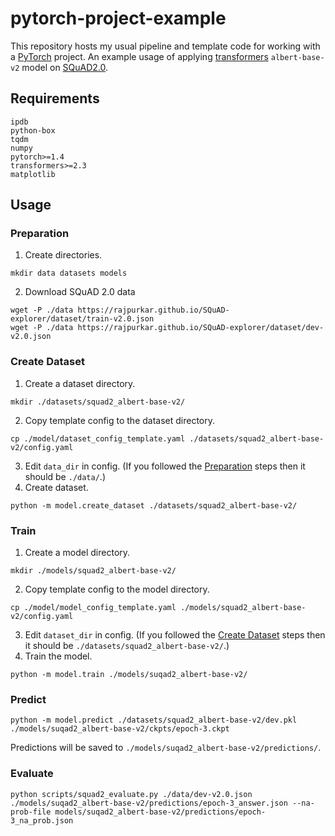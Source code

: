 # pytorch-project-example
This repository hosts my usual pipeline and template code for working with a
[PyTorch](https://pytorch.org/) project. An example usage of applying
[transformers](https://github.com/huggingface/transformers) `albert-base-v2` model on
[SQuAD2.0](https://rajpurkar.github.io/SQuAD-explorer/).


## Requirements
```
ipdb
python-box
tqdm
numpy
pytorch>=1.4
transformers>=2.3
matplotlib
```


## Usage

### Preparation
1. Create directories.
```
mkdir data datasets models
```
2. Download SQuAD 2.0 data
```
wget -P ./data https://rajpurkar.github.io/SQuAD-explorer/dataset/train-v2.0.json
wget -P ./data https://rajpurkar.github.io/SQuAD-explorer/dataset/dev-v2.0.json
```

### Create Dataset
1. Create a dataset directory.
```
mkdir ./datasets/squad2_albert-base-v2/
```
2. Copy template config to the dataset directory.
```
cp ./model/dataset_config_template.yaml ./datasets/squad2_albert-base-v2/config.yaml
```
3. Edit `data_dir` in config. (If you followed the [Preparation](###Preparation) steps
then it should be `./data/`.)
4. Create dataset.
```
python -m model.create_dataset ./datasets/squad2_albert-base-v2/
```

### Train
1. Create a model directory.
```
mkdir ./models/squad2_albert-base-v2/
```
2. Copy template config to the model directory.
```
cp ./model/model_config_template.yaml ./models/squad2_albert-base-v2/config.yaml
```
3. Edit `dataset_dir` in config. (If you followed the
[Create Dataset](###Create-Dataset) steps then it should be
`./datasets/squad2_albert-base-v2/`.)
4. Train the model.
```
python -m model.train ./models/suqad2_albert-base-v2/
```

### Predict
```
python -m model.predict ./datasets/squad2_albert-base-v2/dev.pkl ./models/suqad2_albert-base-v2/ckpts/epoch-3.ckpt
```
Predictions will be saved to `./models/suqad2_albert-base-v2/predictions/`.

### Evaluate
```
python scripts/squad2_evaluate.py ./data/dev-v2.0.json ./models/suqad2_albert-base-v2/predictions/epoch-3_answer.json --na-prob-file models/suqad2_albert-base-v2/predictions/epoch-3_na_prob.json
```


<!-- ## Preprocessed Datasets and Model Checkpoints -->
<!-- You can download prerpcessd datasets and model checkpoints and skip the dataset creation -->
<!-- and training steps. -->


<!-- ## Limitations -->
